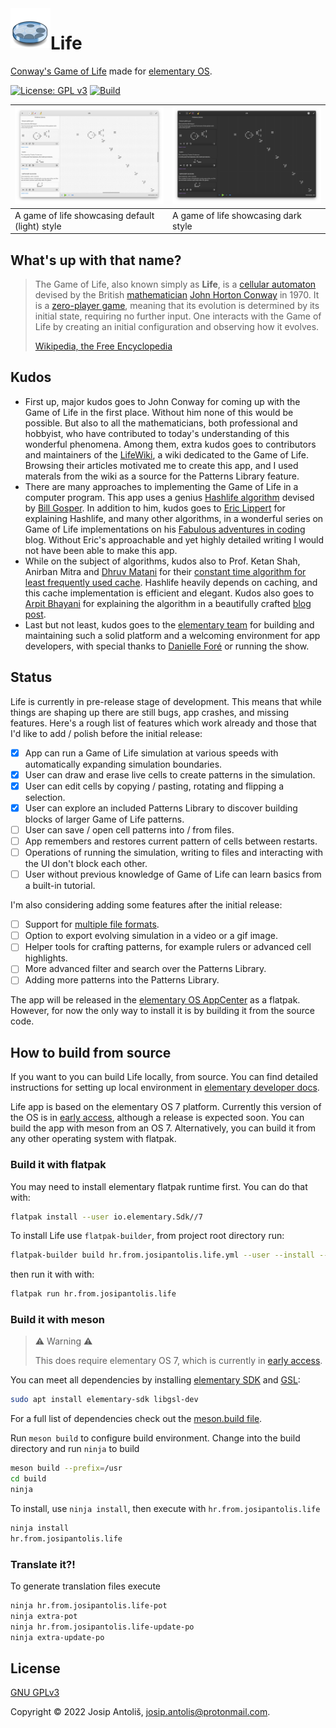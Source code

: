 <img align="left" width="64" height="64" src="data/icons/64.svg">
<h1>Life</h1>

[Conway's Game of Life](https://en.wikipedia.org/wiki/Conway%27s_Game_of_Life) made for [elementary OS](https://elementary.io/).

[![License: GPL v3](https://img.shields.io/badge/License-GPLv3-blue.svg)](COPYING)
[![Build](https://github.com/Antolius/Life/actions/workflows/ci.yml/badge.svg)](https://github.com/Antolius/Life/actions)

|![Default style screenshot](data/screenshots/default.png)|![Dark style screenshot](data/screenshots/dark.png)          |
|---------------------------------------------------------|-----------------------------------------------------------------|
| A game of life showcasing default (light) style  | A game of life showcasing dark style |

## What's up with that name?

> The Game of Life, also known simply as **Life**, is a [cellular automaton](https://en.wikipedia.org/wiki/Cellular_automaton) devised by the British [mathematician](https://en.wikipedia.org/wiki/Mathematician) [John Horton Conway](https://en.wikipedia.org/wiki/John_Horton_Conway) in 1970. It is a [zero-player game](https://en.wikipedia.org/wiki/Zero-player_game), meaning that its evolution is determined by its initial state, requiring no further input. One interacts with the Game of Life by creating an initial configuration and observing how it evolves.
>
> [Wikipedia, the Free Encyclopedia](https://en.wikipedia.org/wiki/Conway%27s_Game_of_Life)

## Kudos

- First up, major kudos goes to John Conway for coming up with the Game of Life in the first place. Without him none of this would be possible. But also to all the mathematicians, both professional and hobbyist, who have contributed to today's understanding of this wonderful phenomena. Among them, extra kudos goes to contributors and maintainers of the [LifeWiki](https://conwaylife.com/wiki/Main_Page), a wiki dedicated to the Game of Life. Browsing their articles motivated me to create this app, and I used materals from the wiki as a source for the Patterns Library feature.
- There are many approaches to implementing the Game of Life in a computer program. This app uses a genius [Hashlife algorithm](https://en.wikipedia.org/wiki/Hashlife) devised by [Bill Gosper](https://en.wikipedia.org/wiki/Bill_Gosper). In addition to him, kudos goes to [Eric Lippert](https://github.com/ericlippert) for explaining Hashlife, and many other algorithms, in a wonderful series on Game of Life implementations on his [Fabulous adventures in coding](https://ericlippert.com/) blog. Without Eric's approachable and yet highly detailed writing I would not have been able to make this app.
- While on the subject of algorithms, kudos also to Prof. Ketan Shah, Anirban Mitra and [Dhruv Matani](https://github.com/dhruvbird) for their [constant time algorithm for least frequently used cache](http://dhruvbird.com/lfu.pdf). Hashlife heavily depends on caching, and this cache implementation is efficient and elegant. Kudos also goes to [Arpit Bhayani](https://github.com/arpitbbhayani) for explaining the algorithm in a beautifully crafted [blog post](https://arpitbhayani.me/blogs/lfu).
- Last but not least, kudos goes to the [elementary team](https://elementary.io/team) for building and maintaining such a solid platform and a welcoming environment for app developers, with special thanks to [Danielle Foré](https://github.com/danrabbit) or running the show.

## Status

Life is currently in pre-release stage of development. This means that while things are shaping up there are still bugs, app crashes, and missing features. Here's a rough list of features which work already and those that I'd like to add / polish before the initial release:

- [x] App can run a Game of Life simulation at various speeds with automatically expanding simulation boundaries.
- [x] User can draw and erase live cells to create patterns in the simulation.
- [x] User can edit cells by copying / pasting, rotating and flipping a selection.
- [x] User can explore an included Patterns Library to discover building blocks of larger Game of Life patterns.
- [ ] User can save / open cell patterns into / from files.
- [ ] App remembers and restores current pattern of cells between restarts.
- [ ] Operations of running the simulation, writing to files and interacting with the UI don't block each other.
- [ ] User without previous knowledge of Game of Life can learn basics from a built-in tutorial.

I'm also considering adding some features after the initial release:

- [ ] Support for [multiple file formats](https://conwaylife.com/wiki/File_formats).
- [ ] Option to export evolving simulation in a video or a gif image.
- [ ] Helper tools for crafting patterns, for example rulers or advanced cell highlights.
- [ ] More advanced filter and search over the Patterns Library.
- [ ] Adding more patterns into the Patterns Library.

The app will be released in the [elementary OS AppCenter](https://appcenter.elementary.io/) as a flatpak. However, for now the only way to install it is by building it from the source code.

## How to build from source

If you want to you can build Life locally, from source. You can find detailed instructions for setting up local environment in [elementary developer docs](https://docs.elementary.io/develop/writing-apps/the-basic-setup).

Life app is based on the elementary OS 7 platform. Currently this version of the OS is in [early access](https://builds.elementary.io/), although a release is expected soon. You can build the app with meson from an OS 7. Alternatively, you can build it from any other operating system with flatpak.

### Build it with flatpak

You may need to install elementary flatpak runtime first. You can do that with:

```sh
flatpak install --user io.elementary.Sdk//7
```

To install Life use `flatpak-builder`, from project root directory run:

```sh
flatpak-builder build hr.from.josipantolis.life.yml --user --install --force-clean
```

then run it with with:

```sh
flatpak run hr.from.josipantolis.life
```

### Build it with meson

> ⚠️ Warning ⚠️
>
> This does require elementary OS 7, which is currently in [early access](https://builds.elementary.io/).

You can meet all dependencies by installing [elementary SDK](https://docs.elementary.io/develop/writing-apps/the-basic-setup#development-libraries) and [GSL](https://www.gnu.org/software/gsl/):

```sh
sudo apt install elementary-sdk libgsl-dev
```

For a full list of dependencies check out the [meson.build file](meson.build).

Run `meson build` to configure build environment. Change into the build directory and run `ninja` to build

```sh
meson build --prefix=/usr
cd build
ninja
```

To install, use `ninja install`, then execute with `hr.from.josipantolis.life`

```sh
ninja install
hr.from.josipantolis.life
```

### Translate it?!

To generate translation files execute

```sh
ninja hr.from.josipantolis.life-pot
ninja extra-pot
ninja hr.from.josipantolis.life-update-po
ninja extra-update-po
```

## License

[GNU GPLv3](COPYING)

Copyright © 2022 Josip Antoliš, josip.antolis@protonmail.com.
